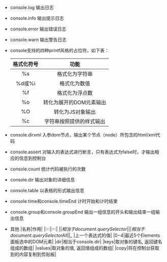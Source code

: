 - console.log      输出日志
- console.info     输出提示日志
- console.error    输出错误日志
- console.warn     输出警告日志
- console支持的四种printf风格的占位符，如下表：

    |格式化符号|功能|
    |:-:|:-:|
    |%s|格式化为字符串|
    |%d或%i|格式化为数值|
    |%f|格式化为浮点数|
    |%o|转化为展开的DOM元素输出|
    |%O|转化为JS对象输出|
    |%c|字符串按照提供的样式输出|
- console.dirxml    入参dom节点，输出某个节点（node）所包含的html/xml代码
- console.assert    对输入的表达式进行断言，只有表达式为false时，才输出相应的信息到控制台
- console.count     统计代码被执行的次数
- console.dir       输出对象的详细信息
- console.table     以表格的形式输出信息
- console.time和console.timeEnd     计时开始和计时结束
- console.group和console.groupEnd   输出一组信息的开头和输出结束一组输出信息
- 其他
    |名称|作用|
    |:-:|:-:|
    |$|相当于document.querySelector|
    |$$|相当于document.querySelectorAll|
    |$_ |上一个表达式的值|
    |$0-$4|最近5个Elements面板选中的DOM元素|
    |dir|相当于console.dir|
    |keys|取对象的键名, 返回键名组成的数组|
    |values|取对象的值, 返回值组成的数组|
    |copy|将在控制台获取到的内容复制到剪贴板|





